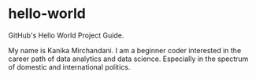 # hello-world
GitHub's Hello World Project Guide. 

My name is Kanika Mirchandani.
I am a beginner coder interested in the career path of data analytics and data science. 
Especially in the spectrum of domestic and international politics. 
